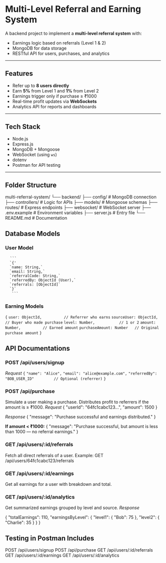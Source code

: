 # Multi-Level Referral and Earning System

A backend project to implement a **multi-level referral system** with:
- Earnings logic based on referrals (Level 1 & 2)
- MongoDB for data storage
- RESTful API for users, purchases, and analytics

---

## Features

- Refer up to **8 users directly**
- Earn **5%** from Level 1 and **1%** from Level 2
- Earnings trigger only if purchase ≥ ₹1000
- Real-time profit updates via **WebSockets**
- Analytics API for reports and dashboards

---

##  Tech Stack

- Node.js
- Express.js
- MongoDB + Mongoose
- WebSocket (using `ws`)
- dotenv
- Postman for API testing

---

## Folder Structure

multi-referral-system/
└── backend/
    ├── config/ # MongoDB connection
    ├── controllers/ # Logic for APIs
    ├── models/ # Mongoose schemas
    ├── routes/ # Express endpoints
    ├── websocket/ # WebSocket server
    ├── .env.example # Environment variables
    ├── server.js # Entry file
    └── README.md # Documentation

## Database Models
  ### User Model
  <pre> <code> ``` 
  `{'
  `name: String,`
  `email: String,`
  `referralCode: String,`
  `referredBy: ObjectId (User),`
  `referrals: [ObjectId]`
  `}`
   ``` </code> </pre>

  ### Earning Models
  `{`
  `user: ObjectId,          // Referrer who earns`
  `sourceUser: ObjectId,    // Buyer who made purchase`
  `level: Number,           // 1 or 2`
  `amount: Number,          // Earned amount`
  `purchaseAmount: Number   // Original purchase amount`
  `}`

## API Documentations
  ### POST /api/users/signup
  *Request*
  `{`
  `"name": "Alice",`
  `"email": "alice@example.com",`
  `"referredBy": "BOB_USER_ID"         // Optional (referrer)`
  `}`

  ### POST /api/purchase
  Simulate a user making a purchase. Distributes profit to referrers if the amount is ≥ ₹1000.
  *Request*
  {
  "userId": "64fc1cabc123...",
  "amount": 1500
  }

  *Response*
  {
  "message": "Purchase successful and earnings distributed."
  }
  
  **If amount < ₹1000:**
  {
  "message": "Purchase successful, but amount is less than 1000 — no referral earnings."
  }

  ### GET /api/users/:id/referrals
  Fetch all direct referrals of a user.
  Example: GET /api/users/64fc1cabc123/referrals

  ### GET /api/users/:id/earnings
  Get all earnings for a user with breakdown and total.

  ### GET /api/users/:id/analytics
  Get summarized earnings grouped by level and source.
  *Response*
  
  {
  "totalEarnings": 110,
  "earningsByLevel": {
    "level1": {
      "Bob": 75
    },
    "level2": {
      "Charlie": 35
    }
    }
  }


## Testing in Postman Includes
POST /api/users/signup
POST /api/purchase
GET /api/users/:id/referrals
GET /api/users/:id/earnings
GET /api/users/:id/analytics
  


  
  
    
